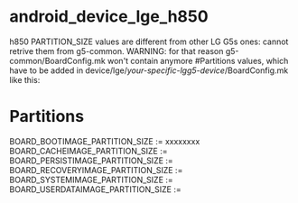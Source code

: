 # android_device_lge_h850
h850 PARTITION_SIZE values are different from other LG G5s ones: cannot retrive them from g5-common.
WARNING: for that reason g5-common/BoardConfig.mk won't contain anymore #Partitions values, which have to be added in device/lge/*your-specific-lgg5-device*/BoardConfig.mk like this:
# Partitions
BOARD_BOOTIMAGE_PARTITION_SIZE := xxxxxxxx
BOARD_CACHEIMAGE_PARTITION_SIZE := 
BOARD_PERSISTIMAGE_PARTITION_SIZE := 
BOARD_RECOVERYIMAGE_PARTITION_SIZE := 
BOARD_SYSTEMIMAGE_PARTITION_SIZE := 
BOARD_USERDATAIMAGE_PARTITION_SIZE :=
